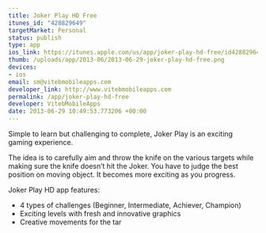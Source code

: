 ```yaml
--- 
title: Joker Play HD Free
itunes_id: "428829649"
targetMarket: Personal
status: publish
type: app
ios_link: https://itunes.apple.com/us/app/joker-play-hd-free/id428829649
thumb: /uploads/app/2013-06/2013-06-29-joker-play-hd-free.png
devices: 
- ios
email: sm@vitebmobileapps.com
developer_link: http://www.vitebmobileapps.com
permalink: /app/joker-play-hd-free
developer: VitebMobileApps
date: 2013-06-29 10:49:53.773206 +00:00
---
```


Simple to learn but challenging to complete, Joker Play is an exciting gaming experience.

The idea is to carefully aim and throw the knife on the various targets while making sure the knife doesn’t hit the Joker. You have to judge the best position on moving object. It becomes more exciting as you progress.

Joker Play HD app features:
  - 4 types of challenges (Beginner, Intermediate, Achiever, Champion)
  - Exciting levels with fresh and innovative graphics
  - Creative movements for the tar
